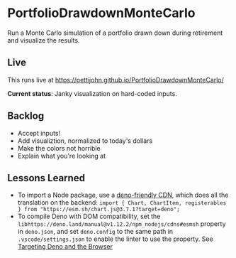 # PortfolioDrawdownMonteCarlo
Run a Monte Carlo simulation of a portfolio drawn down during retirement and visualize the results. 

## Live 

This runs live at https://pettijohn.github.io/PortfolioDrawdownMonteCarlo/ 

**Current status**: Janky visualization on hard-coded inputs.

## Backlog
* Accept inputs!
* Add visualiztion, normalized to today's dollars
* Make the colors not horrible
* Explain what you're looking at

## Lessons Learned
* To import a Node package, use a [deno-friendly CDN](), which does all the translation on the backend: `import { Chart, ChartItem, registerables } from "https://esm.sh/chart.js@3.7.1?target=deno";`
* To compile Deno with DOM compatibility, set the `libhttps://deno.land/manual@v1.12.2/npm_nodejs/cdns#esmsh` property in `deno.json`, and set `deno.config` to the same path in `.vscode/settings.json` to enable the linter to use the property. See [Targeting Deno and the Browser](https://deno.land/manual/typescript/configuration#targeting-deno-and-the-browser)
